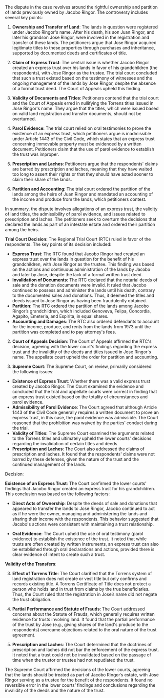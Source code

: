 

The dispute in the case revolves around the rightful ownership and partition of lands previously owned by Jacobo Ringor. The controversy includes several key points:

1. **Ownership and Transfer of Land**: The lands in question were registered under Jacobo Ringor's name. After his death, his son Juan Ringor, and later his grandson Jose Ringor, were involved in the registration and transfer of these lands. The petitioners argue that Jose Ringor acquired legitimate titles to these properties through purchases and inheritance, supported by documented deeds and certificates of title.
    
2. **Claim of Express Trust**: The central issue is whether Jacobo Ringor created an express trust over his lands in favor of his grandchildren (the respondents), with Jose Ringor as the trustee. The trial court concluded that such a trust existed based on the testimony of witnesses and the ongoing management of the lands by Jose Ringor, despite the absence of a formal trust deed. The Court of Appeals upheld this finding.
    
3. **Validity of Documents and Titles**: Petitioners contend that the trial court and the Court of Appeals erred in nullifying the Torrens titles issued in Jose Ringor's name. They argue that the titles, which were issued based on valid land registration and transfer documents, should not be overturned.
    
4. **Parol Evidence**: The trial court relied on oral testimonies to prove the existence of an express trust, which petitioners argue is inadmissible under Article 1443 of the Civil Code, which states that an express trust concerning immovable property must be evidenced by a written document. Petitioners claim that the use of parol evidence to establish the trust was improper.
    
5. **Prescription and Laches**: Petitioners argue that the respondents' claims are barred by prescription and laches, meaning that they have waited too long to assert their rights or that they should have acted sooner to claim their share of the lands.
    
6. **Partition and Accounting**: The trial court ordered the partition of the lands among the heirs of Juan Ringor and mandated an accounting of the income and produce from the lands, which petitioners contest.
    

In summary, the dispute involves allegations of an express trust, the validity of land titles, the admissibility of parol evidence, and issues related to prescription and laches. The petitioners seek to overturn the decisions that declared the lands as part of an intestate estate and ordered their partition among the heirs.

**Trial Court Decision**: The Regional Trial Court (RTC) ruled in favor of the respondents. The key points of its decision included:

- **Express Trust**: The RTC found that Jacobo Ringor had created an express trust over the lands in question for the benefit of his grandchildren, with Jose Ringor as the trustee. This finding was based on the actions and continuous administration of the lands by Jacobo and later by Jose, despite the lack of a formal written trust deed.
- **Invalidation of Documents**: The RTC declared that the notarial deeds of sale and the donation documents were invalid. It ruled that Jacobo continued to possess and administer the lands until his death, contrary to the documented sales and donations. Thus, it deemed the titles and deeds issued to Jose Ringor as having been fraudulently obtained.
- **Partition**: The RTC ordered the partition of the lands among Jacobo Ringor’s grandchildren, which included Genoveva, Felipa, Concordia, Agapito, Emeteria, and Espirita, in equal shares.
- **Accounting and Damages**: The RTC also ordered defendants to account for the income, produce, and rents from the lands from 1973 until the partition was completed and to pay attorney's fees.
2. **Court of Appeals Decision**: The Court of Appeals affirmed the RTC's decision, agreeing with the lower court's findings regarding the express trust and the invalidity of the deeds and titles issued in Jose Ringor's name. The appellate court upheld the order for partition and accounting.

3. **Supreme Court**: The Supreme Court, on review, primarily considered the following issues:

- **Existence of Express Trust**: Whether there was a valid express trust created by Jacobo Ringor. The Court examined the evidence and concluded that the trial and appellate courts were correct in finding that an express trust existed based on the totality of circumstances and parol evidence.
- **Admissibility of Parol Evidence**: The Court agreed that although Article 1443 of the Civil Code generally requires a written document to prove an express trust, in this case, the parol evidence was admissible. The Court reasoned that the prohibition was waived by the parties’ conduct during the trial.
- **Validity of Titles**: The Supreme Court examined the arguments related to the Torrens titles and ultimately upheld the lower courts' decisions regarding the invalidation of certain titles and deeds.
- **Prescription and Laches**: The Court also addressed the claims of prescription and laches. It found that the respondents' claims were not barred by these defenses, given the nature of the trust and the continued management of the lands.


Decision:

**Existence of an Express Trust**: The Court confirmed the lower courts' findings that Jacobo Ringor created an express trust for his grandchildren. This conclusion was based on the following factors:
    
- **Direct Acts of Ownership**: Despite the deeds of sale and donations that appeared to transfer the lands to Jose Ringor, Jacobo continued to act as if he were the owner, managing and administering the lands and sharing their income with the respondents. This behavior suggested that Jacobo's actions were consistent with maintaining a trust relationship.

- **Oral Evidence**: The Court upheld the use of oral testimony (parol evidence) to establish the existence of the trust. It noted that while trusts are often created by written instruments, an express trust can also be established through oral declarations and actions, provided there is clear evidence of intent to create such a trust.

**Validity of the Transfers**:

3. **Effect of Torrens Title**: The Court clarified that the Torrens system of land registration does not create or vest title but only confirms and records existing title. A Torrens Certificate of Title does not protect a person who holds land in trust from claims by the true beneficiaries. Thus, the Court ruled that the registration in Jose’s name did not negate the trust obligation.
    
4. **Partial Performance and Statute of Frauds**: The Court addressed concerns about the Statute of Frauds, which generally requires written evidence for trusts involving land. It found that the partial performance of the trust by Jose (e.g., giving shares of the land's produce to the respondents) overcame objections related to the oral nature of the trust agreement.
    
5. **Prescription and Laches**: The Court determined that the doctrines of prescription and laches did not bar the enforcement of the express trust. It noted that a trust could not be invalidated based on the passage of time when the trustor or trustee had not repudiated the trust.
    
The Supreme Court affirmed the decisions of the lower courts, agreeing that the lands should be treated as part of Jacobo Ringor’s estate, with Jose Ringor serving as a trustee for the benefit of the respondents. It found no reversible error in the lower courts’ findings and conclusions regarding the invalidity of the deeds and the nature of the trust.
    

